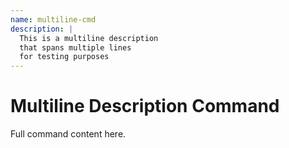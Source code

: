 ```yaml
---
name: multiline-cmd
description: |
  This is a multiline description
  that spans multiple lines
  for testing purposes
---
```


# Multiline Description Command

Full command content here.
